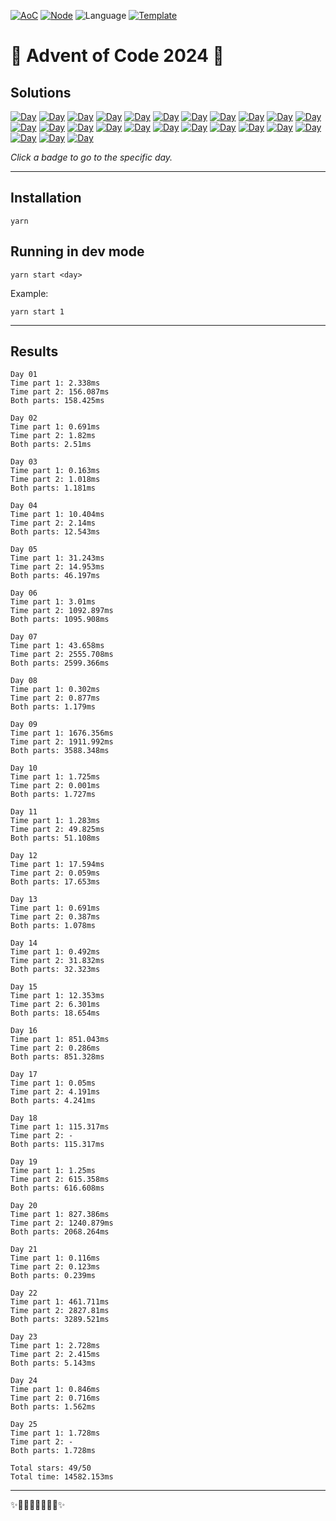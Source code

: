 <!-- Entries between SOLUTIONS and RESULTS tags are auto-generated -->

[![AoC](https://badgen.net/badge/AoC/2024/blue)](https://adventofcode.com/2024)
[![Node](https://badgen.net/badge/Node/v16.13.0+/blue)](https://nodejs.org/en/download/)
![Language](https://badgen.net/badge/Language/TypeScript/blue)
[![Template](https://badgen.net/badge/Template/aocrunner/blue)](https://github.com/caderek/aocrunner)

# 🎄 Advent of Code 2024 🎄

## Solutions

<!--SOLUTIONS-->

[![Day](https://badgen.net/badge/01/%E2%98%85%E2%98%85/green)](src/day01)
[![Day](https://badgen.net/badge/02/%E2%98%85%E2%98%85/green)](src/day02)
[![Day](https://badgen.net/badge/03/%E2%98%85%E2%98%85/green)](src/day03)
[![Day](https://badgen.net/badge/04/%E2%98%85%E2%98%85/green)](src/day04)
[![Day](https://badgen.net/badge/05/%E2%98%85%E2%98%85/green)](src/day05)
[![Day](https://badgen.net/badge/06/%E2%98%85%E2%98%85/green)](src/day06)
[![Day](https://badgen.net/badge/07/%E2%98%85%E2%98%85/green)](src/day07)
[![Day](https://badgen.net/badge/08/%E2%98%85%E2%98%85/green)](src/day08)
[![Day](https://badgen.net/badge/09/%E2%98%85%E2%98%85/green)](src/day09)
[![Day](https://badgen.net/badge/10/%E2%98%85%E2%98%85/green)](src/day10)
[![Day](https://badgen.net/badge/11/%E2%98%85%E2%98%85/green)](src/day11)
[![Day](https://badgen.net/badge/12/%E2%98%85%E2%98%85/green)](src/day12)
[![Day](https://badgen.net/badge/13/%E2%98%85%E2%98%85/green)](src/day13)
[![Day](https://badgen.net/badge/14/%E2%98%85%E2%98%85/green)](src/day14)
[![Day](https://badgen.net/badge/15/%E2%98%85%E2%98%85/green)](src/day15)
[![Day](https://badgen.net/badge/16/%E2%98%85%E2%98%85/green)](src/day16)
[![Day](https://badgen.net/badge/17/%E2%98%85%E2%98%85/green)](src/day17)
[![Day](https://badgen.net/badge/18/%E2%98%85%E2%98%86/yellow)](src/day18)
[![Day](https://badgen.net/badge/19/%E2%98%85%E2%98%85/green)](src/day19)
[![Day](https://badgen.net/badge/20/%E2%98%85%E2%98%85/green)](src/day20)
[![Day](https://badgen.net/badge/21/%E2%98%85%E2%98%85/green)](src/day21)
[![Day](https://badgen.net/badge/22/%E2%98%85%E2%98%85/green)](src/day22)
[![Day](https://badgen.net/badge/23/%E2%98%85%E2%98%85/green)](src/day23)
[![Day](https://badgen.net/badge/24/%E2%98%85%E2%98%85/green)](src/day24)
[![Day](https://badgen.net/badge/25/%E2%98%85%E2%98%85/green)](src/day25)

<!--/SOLUTIONS-->

_Click a badge to go to the specific day._

---

## Installation

```
yarn
```

## Running in dev mode

```
yarn start <day>
```

Example:

```
yarn start 1
```

---

## Results

<!--RESULTS-->

```
Day 01
Time part 1: 2.338ms
Time part 2: 156.087ms
Both parts: 158.425ms
```

```
Day 02
Time part 1: 0.691ms
Time part 2: 1.82ms
Both parts: 2.51ms
```

```
Day 03
Time part 1: 0.163ms
Time part 2: 1.018ms
Both parts: 1.181ms
```

```
Day 04
Time part 1: 10.404ms
Time part 2: 2.14ms
Both parts: 12.543ms
```

```
Day 05
Time part 1: 31.243ms
Time part 2: 14.953ms
Both parts: 46.197ms
```

```
Day 06
Time part 1: 3.01ms
Time part 2: 1092.897ms
Both parts: 1095.908ms
```

```
Day 07
Time part 1: 43.658ms
Time part 2: 2555.708ms
Both parts: 2599.366ms
```

```
Day 08
Time part 1: 0.302ms
Time part 2: 0.877ms
Both parts: 1.179ms
```

```
Day 09
Time part 1: 1676.356ms
Time part 2: 1911.992ms
Both parts: 3588.348ms
```

```
Day 10
Time part 1: 1.725ms
Time part 2: 0.001ms
Both parts: 1.727ms
```

```
Day 11
Time part 1: 1.283ms
Time part 2: 49.825ms
Both parts: 51.108ms
```

```
Day 12
Time part 1: 17.594ms
Time part 2: 0.059ms
Both parts: 17.653ms
```

```
Day 13
Time part 1: 0.691ms
Time part 2: 0.387ms
Both parts: 1.078ms
```

```
Day 14
Time part 1: 0.492ms
Time part 2: 31.832ms
Both parts: 32.323ms
```

```
Day 15
Time part 1: 12.353ms
Time part 2: 6.301ms
Both parts: 18.654ms
```

```
Day 16
Time part 1: 851.043ms
Time part 2: 0.286ms
Both parts: 851.328ms
```

```
Day 17
Time part 1: 0.05ms
Time part 2: 4.191ms
Both parts: 4.241ms
```

```
Day 18
Time part 1: 115.317ms
Time part 2: -
Both parts: 115.317ms
```

```
Day 19
Time part 1: 1.25ms
Time part 2: 615.358ms
Both parts: 616.608ms
```

```
Day 20
Time part 1: 827.386ms
Time part 2: 1240.879ms
Both parts: 2068.264ms
```

```
Day 21
Time part 1: 0.116ms
Time part 2: 0.123ms
Both parts: 0.239ms
```

```
Day 22
Time part 1: 461.711ms
Time part 2: 2827.81ms
Both parts: 3289.521ms
```

```
Day 23
Time part 1: 2.728ms
Time part 2: 2.415ms
Both parts: 5.143ms
```

```
Day 24
Time part 1: 0.846ms
Time part 2: 0.716ms
Both parts: 1.562ms
```

```
Day 25
Time part 1: 1.728ms
Time part 2: -
Both parts: 1.728ms
```

```
Total stars: 49/50
Total time: 14582.153ms
```

<!--/RESULTS-->

---

✨🎄🎁🎄🎅🎄🎁🎄✨